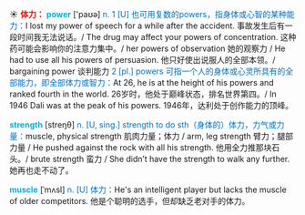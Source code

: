 ☀ <font color="red">**体力：**</font>
<font color="sky blue">**power**</font> ['paʊə] 
<font color="#0070c0">n. 1 [U] 也可用复数的powers，指身体或心智的某种能力：</font>I lost my power of speech for a while after the accident. 事故发生后有一段时间我无法说话。/ The drug may affect your powers of concentration. 这种药可能会影响你的注意力集中。/ her powers of observation 她的观察力 / He had to use all his powers of persuasion. 他只好使出说服人的全部本领。/ bargaining power 谈判能力 <font color="#0070c0">2 [pl.] powers 可指一个人的身体或心灵所具有的全部能力，即全部体力或智力：</font>At 26, he is at the height of his powers and ranked fourth in the world. 26岁时，他处于巅峰状态，排名世界第四。/ In 1946 Dali was at the peak of his powers. 1946年，达利处于创作能力的顶峰。

<font color="sky blue">**strength**</font> [streŋθ] 
<font color="#0070c0">n. [U, sing.] strength to do sth（身体的）体力，力气或力量：</font>muscle, physical strength 肌肉力量；体力 / arm, leg strength 臂力；腿部力量 / He pushed against the rock with all his strength. 他用全力推那块石头。/ brute strength 蛮力 / She didn’t have the strength to walk any further. 她再也走不动了。
           
<font color="sky blue">**muscle**</font> [ˈmʌsl]
<font color="#0070c0">n. [U] 体力：</font>He's an intelligent player but lacks the muscle of older competitors. 他是个聪明的选手，但却缺乏老对手的体力。


